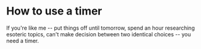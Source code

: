 How to use a timer
==================

If you're like me -- put things off until tomorrow, spend an hour researching esoteric topics, can't make decision between two identical choices -- you need a timer.
